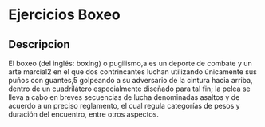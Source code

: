 # Ejercicios Boxeo

## Descripcion 
El boxeo (del inglés: boxing) o pugilismo,a​ es un deporte de combate y un arte marcial2​ en el que dos contrincantes luchan utilizando únicamente sus puños con guantes,5​ golpeando a su adversario de la cintura hacia arriba, dentro de un cuadrilátero especialmente diseñado para tal fin; la pelea se lleva a cabo en breves secuencias de lucha denominadas asaltos y de acuerdo a un preciso reglamento, el cual regula categorías de pesos y duración del encuentro, entre otros aspectos.
